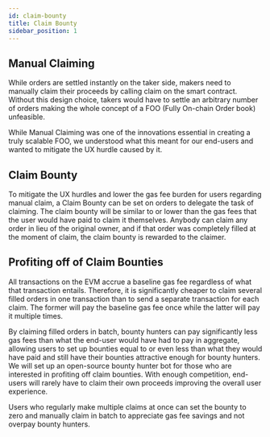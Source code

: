 ```yaml
---
id: claim-bounty
title: Claim Bounty
sidebar_position: 1
---
```


## Manual Claiming

While orders are settled instantly on the taker side,
makers need to manually claim their proceeds by calling claim on the smart contract.
Without this design choice, takers would have to settle an arbitrary number of orders
making the whole concept of a FOO (Fully On-chain Order book) unfeasible.

While Manual Claiming was one of the innovations essential in creating a truly scalable FOO,
we understood what this meant for our end-users and wanted to mitigate the UX hurdle caused by it.

## Claim Bounty

To mitigate the UX hurdles and lower the gas fee burden for users regarding manual claim,
a Claim Bounty can be set on orders to delegate the task of claiming. The claim bounty will
be similar to or lower than the gas fees that the user would have paid to claim it themselves.
Anybody can claim any order in lieu of the original owner, and if that order was completely filled
at the moment of claim, the claim bounty is rewarded to the claimer.

## Profiting off of Claim Bounties

All transactions on the EVM accrue a baseline gas fee regardless of what that transaction entails.
Therefore, it is significantly cheaper to claim several filled orders in one transaction than to
send a separate transaction for each claim.
The former will pay the baseline gas fee once while the latter will pay it multiple times.

By claiming filled orders in batch, bounty hunters can pay significantly less gas fees
than what the end-user would have had to pay in aggregate, allowing users to set up bounties
equal to or even less than what they would have paid and still have their bounties attractive
enough for bounty hunters. We will set up an open-source bounty hunter bot for those who are
interested in profiting off  claim bounties. With enough competition, end-users will rarely have to
claim their own proceeds improving the overall user experience.

Users who regularly make multiple claims at once can set the bounty to zero
and manually claim in batch to appreciate gas fee savings and not overpay bounty hunters.
